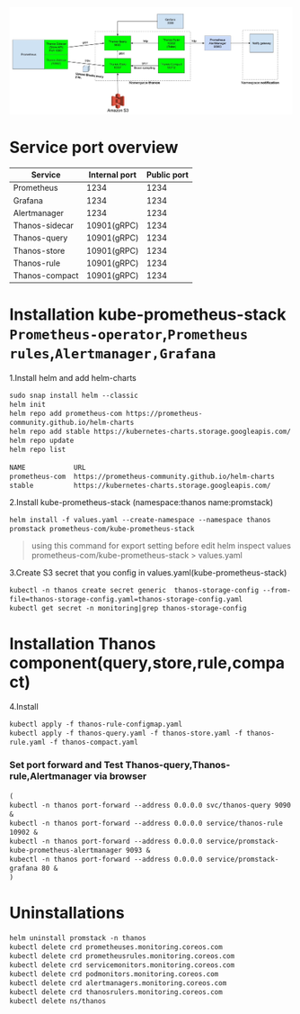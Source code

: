 ![Overview](https://github.com/kittisuw/solos/blob/master/thanos/img/overview.jpg)
# Service port overview
Service | Internal port | Public port
------------ | ------------- | -------------
Prometheus | 1234 | 1234
Grafana | 1234 | 1234
Alertmanager| 1234 | 1234
Thanos-sidecar | 10901(gRPC) | 1234
Thanos-query | 10901(gRPC)  | 1234
Thanos-store | 10901(gRPC)  | 1234
Thanos-rule | 10901(gRPC)  | 1234
Thanos-compact | 10901(gRPC)  | 1234

# Installation kube-prometheus-stack `Prometheus-operator`,`Prometheus rules`,`Alertmanager,Grafana`
1.Install helm and add helm-charts
```
sudo snap install helm --classic
helm init
helm repo add prometheus-com https://prometheus-community.github.io/helm-charts
helm repo add stable https://kubernetes-charts.storage.googleapis.com/
helm repo update
helm repo list

NAME            URL                                               
prometheus-com  https://prometheus-community.github.io/helm-charts
stable          https://kubernetes-charts.storage.googleapis.com/ 

```
2.Install kube-prometheus-stack (namespace:thanos name:promstack)
```
helm install -f values.yaml --create-namespace --namespace thanos promstack prometheus-com/kube-prometheus-stack
```
>using this command for export setting before edit helm inspect values prometheus-com/kube-prometheus-stack > values.yaml

3.Create S3 secret that you config in values.yaml(kube-prometheus-stack)
```
kubectl -n thanos create secret generic  thanos-storage-config --from-file=thanos-storage-config.yaml=thanos-storage-config.yaml 
kubectl get secret -n monitoring|grep thanos-storage-config
```
# Installation Thanos component(query,store,rule,compact)
4.Install
``` 
kubectl apply -f thanos-rule-configmap.yaml
kubectl apply -f thanos-query.yaml -f thanos-store.yaml -f thanos-rule.yaml -f thanos-compact.yaml
``` 
### Set port forward and Test Thanos-query,Thanos-rule,Alertmanager via browser
``` 
(
kubectl -n thanos port-forward --address 0.0.0.0 svc/thanos-query 9090 &
kubectl -n thanos port-forward --address 0.0.0.0 service/thanos-rule 10902 &
kubectl -n thanos port-forward --address 0.0.0.0 service/promstack-kube-prometheus-alertmanager 9093 &
kubectl -n thanos port-forward --address 0.0.0.0 service/promstack-grafana 80 & 
)
``` 

# Uninstallations
``` 
helm uninstall promstack -n thanos
kubectl delete crd prometheuses.monitoring.coreos.com
kubectl delete crd prometheusrules.monitoring.coreos.com
kubectl delete crd servicemonitors.monitoring.coreos.com
kubectl delete crd podmonitors.monitoring.coreos.com
kubectl delete crd alertmanagers.monitoring.coreos.com
kubectl delete crd thanosrulers.monitoring.coreos.com
kubectl delete ns/thanos
``` 